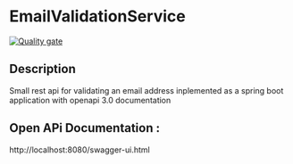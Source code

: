 # EmailValidationService
[![Quality gate](https://sonarcloud.io/api/project_badges/quality_gate?project=MOderkerk_EmailValidationService)](https://sonarcloud.io/summary/new_code?id=MOderkerk_EmailValidationService)

## Description 
Small rest api for validating an email address inplemented as a spring boot application with openapi 3.0 documentation

## Open APi Documentation : 
http://localhost:8080/swagger-ui.html



